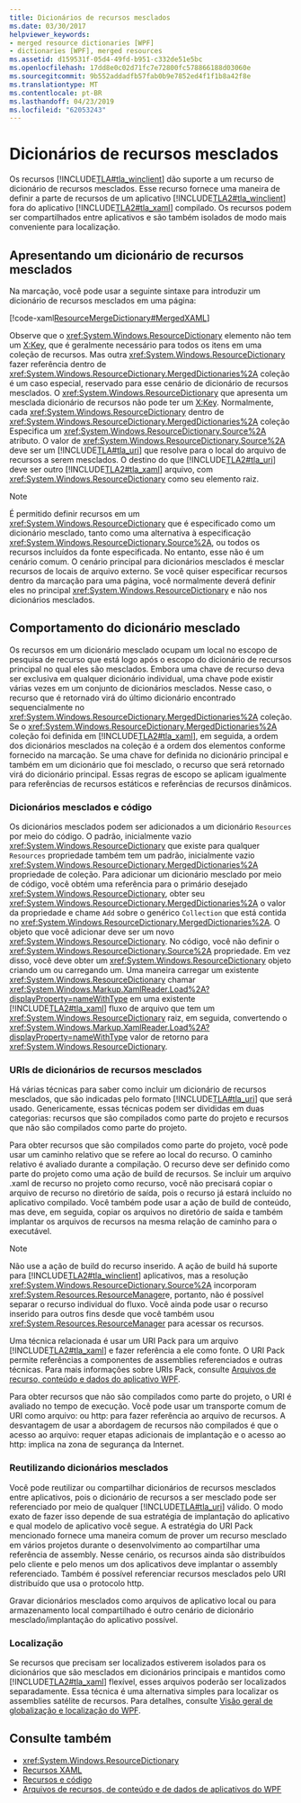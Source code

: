 ```yaml
---
title: Dicionários de recursos mesclados
ms.date: 03/30/2017
helpviewer_keywords:
- merged resource dictionaries [WPF]
- dictionaries [WPF], merged resources
ms.assetid: d159531f-05d4-49fd-b951-c332de51e5bc
ms.openlocfilehash: 17dd8e0c02d71fc7e72800fc578866188d03060e
ms.sourcegitcommit: 9b552addadfb57fab0b9e7852ed4f1f1b8a42f8e
ms.translationtype: MT
ms.contentlocale: pt-BR
ms.lasthandoff: 04/23/2019
ms.locfileid: "62053243"
---
```

# <a name="merged-resource-dictionaries"></a>Dicionários de recursos mesclados
Os recursos [!INCLUDE[TLA#tla_winclient](../../../../includes/tlasharptla-winclient-md.md)] dão suporte a um recurso de dicionário de recursos mesclados. Esse recurso fornece uma maneira de definir a parte de recursos de um aplicativo [!INCLUDE[TLA2#tla_winclient](../../../../includes/tla2sharptla-winclient-md.md)] fora do aplicativo [!INCLUDE[TLA2#tla_xaml](../../../../includes/tla2sharptla-xaml-md.md)] compilado. Os recursos podem ser compartilhados entre aplicativos e são também isolados de modo mais conveniente para localização.  
  
## <a name="introducing-a-merged-resource-dictionary"></a>Apresentando um dicionário de recursos mesclados  
 Na marcação, você pode usar a seguinte sintaxe para introduzir um dicionário de recursos mesclados em uma página:  
  
 [!code-xaml[ResourceMergeDictionary#MergedXAML](~/samples/snippets/csharp/VS_Snippets_Wpf/ResourceMergeDictionary/CS/default.xaml#mergedxaml)]  
  
 Observe que o <xref:System.Windows.ResourceDictionary> elemento não tem um [X:Key](../../xaml-services/x-key-directive.md), que é geralmente necessário para todos os itens em uma coleção de recursos. Mas outra <xref:System.Windows.ResourceDictionary> fazer referência dentro de <xref:System.Windows.ResourceDictionary.MergedDictionaries%2A> coleção é um caso especial, reservado para esse cenário de dicionário de recursos mesclados. O <xref:System.Windows.ResourceDictionary> que apresenta um mesclada dicionário de recursos não pode ter um [X:Key](../../xaml-services/x-key-directive.md). Normalmente, cada <xref:System.Windows.ResourceDictionary> dentro de <xref:System.Windows.ResourceDictionary.MergedDictionaries%2A> coleção Especifica um <xref:System.Windows.ResourceDictionary.Source%2A> atributo. O valor de <xref:System.Windows.ResourceDictionary.Source%2A> deve ser um [!INCLUDE[TLA#tla_uri](../../../../includes/tlasharptla-uri-md.md)] que resolve para o local do arquivo de recursos a serem mesclados. O destino do que [!INCLUDE[TLA2#tla_uri](../../../../includes/tla2sharptla-uri-md.md)] deve ser outro [!INCLUDE[TLA2#tla_xaml](../../../../includes/tla2sharptla-xaml-md.md)] arquivo, com <xref:System.Windows.ResourceDictionary> como seu elemento raiz.  
  
> [!NOTE]
>  É permitido definir recursos em um <xref:System.Windows.ResourceDictionary> que é especificado como um dicionário mesclado, tanto como uma alternativa à especificação <xref:System.Windows.ResourceDictionary.Source%2A>, ou todos os recursos incluídos da fonte especificada. No entanto, esse não é um cenário comum. O cenário principal para dicionários mesclados é mesclar recursos de locais de arquivo externo. Se você quiser especificar recursos dentro da marcação para uma página, você normalmente deverá definir eles no principal <xref:System.Windows.ResourceDictionary> e não nos dicionários mesclados.  
  
## <a name="merged-dictionary-behavior"></a>Comportamento do dicionário mesclado  
 Os recursos em um dicionário mesclado ocupam um local no escopo de pesquisa de recurso que está logo após o escopo do dicionário de recursos principal no qual eles são mesclados. Embora uma chave de recurso deva ser exclusiva em qualquer dicionário individual, uma chave pode existir várias vezes em um conjunto de dicionários mesclados. Nesse caso, o recurso que é retornado virá do último dicionário encontrado sequencialmente no <xref:System.Windows.ResourceDictionary.MergedDictionaries%2A> coleção. Se o <xref:System.Windows.ResourceDictionary.MergedDictionaries%2A> coleção foi definida em [!INCLUDE[TLA2#tla_xaml](../../../../includes/tla2sharptla-xaml-md.md)], em seguida, a ordem dos dicionários mesclados na coleção é a ordem dos elementos conforme fornecido na marcação. Se uma chave for definida no dicionário principal e também em um dicionário que foi mesclado, o recurso que será retornado virá do dicionário principal. Essas regras de escopo se aplicam igualmente para referências de recursos estáticos e referências de recursos dinâmicos.  
  
### <a name="merged-dictionaries-and-code"></a>Dicionários mesclados e código  
 Os dicionários mesclados podem ser adicionados a um dicionário `Resources` por meio do código. O padrão, inicialmente vazio <xref:System.Windows.ResourceDictionary> que existe para qualquer `Resources` propriedade também tem um padrão, inicialmente vazio <xref:System.Windows.ResourceDictionary.MergedDictionaries%2A> propriedade de coleção. Para adicionar um dicionário mesclado por meio de código, você obtém uma referência para o primário desejado <xref:System.Windows.ResourceDictionary>, obter seu <xref:System.Windows.ResourceDictionary.MergedDictionaries%2A> o valor da propriedade e chame `Add` sobre o genérico `Collection` que está contida no <xref:System.Windows.ResourceDictionary.MergedDictionaries%2A>. O objeto que você adicionar deve ser um novo <xref:System.Windows.ResourceDictionary>. No código, você não definir o <xref:System.Windows.ResourceDictionary.Source%2A> propriedade. Em vez disso, você deve obter um <xref:System.Windows.ResourceDictionary> objeto criando um ou carregando um. Uma maneira carregar um existente <xref:System.Windows.ResourceDictionary> chamar <xref:System.Windows.Markup.XamlReader.Load%2A?displayProperty=nameWithType> em uma existente [!INCLUDE[TLA2#tla_xaml](../../../../includes/tla2sharptla-xaml-md.md)] fluxo de arquivo que tem um <xref:System.Windows.ResourceDictionary> raiz, em seguida, convertendo o <xref:System.Windows.Markup.XamlReader.Load%2A?displayProperty=nameWithType> valor de retorno para <xref:System.Windows.ResourceDictionary>.  
  
### <a name="merged-resource-dictionary-uris"></a>URIs de dicionários de recursos mesclados  
 Há várias técnicas para saber como incluir um dicionário de recursos mesclados, que são indicadas pelo formato [!INCLUDE[TLA#tla_uri](../../../../includes/tlasharptla-uri-md.md)] que será usado. Genericamente, essas técnicas podem ser divididas em duas categorias: recursos que são compilados como parte do projeto e recursos que não são compilados como parte do projeto.  
  
 Para obter recursos que são compilados como parte do projeto, você pode usar um caminho relativo que se refere ao local do recurso. O caminho relativo é avaliado durante a compilação. O recurso deve ser definido como parte do projeto como uma ação de build de recursos. Se incluir um arquivo .xaml de recurso no projeto como recurso, você não precisará copiar o arquivo de recurso no diretório de saída, pois o recurso já estará incluído no aplicativo compilado. Você também pode usar a ação de build de conteúdo, mas deve, em seguida, copiar os arquivos no diretório de saída e também implantar os arquivos de recursos na mesma relação de caminho para o executável.  
  
> [!NOTE]
>  Não use a ação de build do recurso inserido. A ação de build há suporte para [!INCLUDE[TLA2#tla_winclient](../../../../includes/tla2sharptla-winclient-md.md)] aplicativos, mas a resolução <xref:System.Windows.ResourceDictionary.Source%2A> incorporam <xref:System.Resources.ResourceManager>e, portanto, não é possível separar o recurso individual do fluxo. Você ainda pode usar o recurso inserido para outros fins desde que você também usou <xref:System.Resources.ResourceManager> para acessar os recursos.  
  
 Uma técnica relacionada é usar um URI Pack para um arquivo [!INCLUDE[TLA2#tla_xaml](../../../../includes/tla2sharptla-xaml-md.md)] e fazer referência a ele como fonte. O URI Pack permite referências a componentes de assemblies referenciados e outras técnicas. Para mais informações sobre URIs Pack, consulte [Arquivos de recurso, conteúdo e dados do aplicativo WPF](../app-development/wpf-application-resource-content-and-data-files.md).  
  
 Para obter recursos que não são compilados como parte do projeto, o URI é avaliado no tempo de execução. Você pode usar um transporte comum de URI como arquivo: ou http: para fazer referência ao arquivo de recursos. A desvantagem de usar a abordagem de recursos não compilados é que o acesso ao arquivo: requer etapas adicionais de implantação e o acesso ao http: implica na zona de segurança da Internet.  
  
### <a name="reusing-merged-dictionaries"></a>Reutilizando dicionários mesclados  
 Você pode reutilizar ou compartilhar dicionários de recursos mesclados entre aplicativos, pois o dicionário de recursos a ser mesclado pode ser referenciado por meio de qualquer [!INCLUDE[TLA#tla_uri](../../../../includes/tlasharptla-uri-md.md)] válido. O modo exato de fazer isso depende de sua estratégia de implantação do aplicativo e qual modelo de aplicativo você segue. A estratégia do URI Pack mencionado fornece uma maneira comum de prover um recurso mesclado em vários projetos durante o desenvolvimento ao compartilhar uma referência de assembly. Nesse cenário, os recursos ainda são distribuídos pelo cliente e pelo menos um dos aplicativos deve implantar o assembly referenciado. Também é possível referenciar recursos mesclados pelo URI distribuído que usa o protocolo http.  
  
 Gravar dicionários mesclados como arquivos de aplicativo local ou para armazenamento local compartilhado é outro cenário de dicionário mesclado/implantação do aplicativo possível.  
  
### <a name="localization"></a>Localização  
 Se recursos que precisam ser localizados estiverem isolados para os dicionários que são mesclados em dicionários principais e mantidos como [!INCLUDE[TLA2#tla_xaml](../../../../includes/tla2sharptla-xaml-md.md)] flexível, esses arquivos poderão ser localizados separadamente. Essa técnica é uma alternativa simples para localizar os assemblies satélite de recursos. Para detalhes, consulte [Visão geral de globalização e localização do WPF](wpf-globalization-and-localization-overview.md).  
  
## <a name="see-also"></a>Consulte também

- <xref:System.Windows.ResourceDictionary>
- [Recursos XAML](xaml-resources.md)
- [Recursos e código](resources-and-code.md)
- [Arquivos de recursos, de conteúdo e de dados de aplicativos do WPF](../app-development/wpf-application-resource-content-and-data-files.md)
